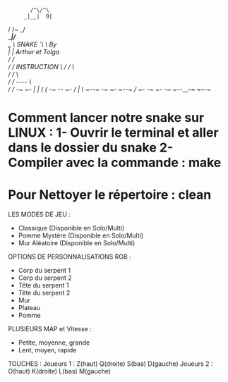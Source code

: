            /^\/^\
         _|__|  O|
\/     /~     \_/ \
 \____|__________/  \
        \_______      \   SNAKE
                `\     \   By             \
                  |     | Arthur et Tolga  \
                 /      /                    \
                /     /     INSTRUCTION       \\
              /      /                         \ \
             /     /                            \  \
           /     /             _----_            \   \
          /     /           _-~      ~-_         |   |
         (      (        _-~    _--_    ~-_     _/   |
          \      ~-____-~    _-~    ~-_    ~-_-~    /
            ~-_           _-~          ~-_       _-~
               ~--______-~                ~-___-~

Comment lancer notre snake sur LINUX :
1- Ouvrir le terminal et aller dans le dossier du snake
2- Compiler avec la commande : make
====================================
Pour Nettoyer le répertoire : clean
====================================

LES MODES DE JEU :

- Classique     (Disponible en Solo/Multi)
- Pomme Mystère (Disponible en Solo/Multi)
- Mur Aléatoire (Disponible en Solo/Multi)

OPTIONS DE PERSONNALISATIONS RGB :
- Corp du serpent 1
- Corp du serpent 2
- Tête du serpent 1
- Tête du serpent 2
- Mur
- Plateau
- Pomme

PLUSIEURS MAP et Vitesse :
- Petite, moyenne, grande
- Lent, moyen, rapide

TOUCHES :
Joueurs 1 : Z(haut) Q(droite) S(bas) D(gauche)
Joueurs 2 : O(haut) K(droite) L(bas) M(gauche)
